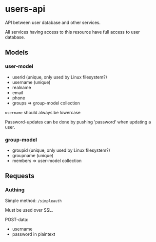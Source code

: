 users-api
=========

API between user database and other services.

All services having access to this resource have full access to user database.

## Models

### user-model

* userid (unique, only used by Linux filesystem?)
* username (unique)
* realname
* email
* phone
* groups => group-model collection

```username``` should always be lowercase

Password-updates can be done by pushing 'password' when updating a user.

### group-model

* groupid (unique, only used by Linux filesystem?)
* groupname (unique)
* members => user-model collection

## Requests

### Authing

Simple method:
```/simpleauth```

Must be used over SSL.

POST-data:
* username
* password in plaintext